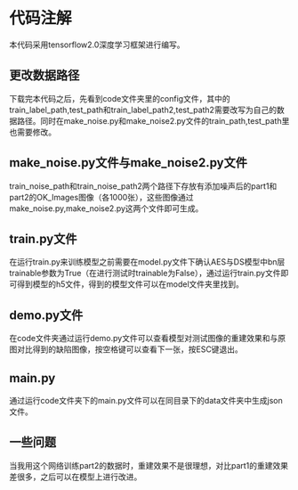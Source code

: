 # 代码注解
本代码采用tensorflow2.0深度学习框架进行编写。
## 更改数据路径
下载完本代码之后，先看到code文件夹里的config文件，其中的train_label_path,test_path和train_label_path2,test_path2需要改写为自己的数据路径。同时在make_noise.py和make_noise2.py文件的train_path,test_path里也需要修改。
## make_noise.py文件与make_noise2.py文件
train_noise_path和train_noise_path2两个路径下存放有添加噪声后的part1和part2的OK_Images图像（各1000张），这些图像通过make_noise.py,make_noise2.py这两个文件即可生成。
## train.py文件
在运行train.py来训练模型之前需要在model.py文件下确认AES与DS模型中bn层trainable参数为True（在进行测试时trainable为False），通过运行train.py文件即可得到模型的h5文件，得到的模型文件可以在model文件夹里找到。
## demo.py文件
在code文件夹通过运行demo.py文件可以查看模型对测试图像的重建效果和与原图对比得到的缺陷图像，按空格键可以查看下一张，按ESC键退出。
## main.py
通过运行code文件夹下的main.py文件可以在同目录下的data文件夹中生成json文件。
## 一些问题
当我用这个网络训练part2的数据时，重建效果不是很理想，对比part1的重建效果差很多，之后可以在模型上进行改进。